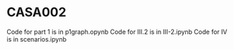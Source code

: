 # CASA002
Code for part 1 is in p1graph.opynb
Code for III.2 is in III-2.ipynb
Code for IV is in scenarios.ipynb
